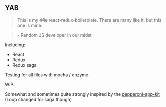 ## YAB

> This is my ~~rifle~~ react-redux-boilerplate. There are many like it, but this one is mine.

>\- Random JS developer in our midst

Including:

- React
- Redux
- Redux saga

Testing for all files with mocha / enzyme.


WIP.


Somewhat and sometimes quite strongly inspired by the [pepperoni-app-kit](https://github.com/futurice/pepperoni-app-kit) (Loop changed for saga though)

